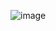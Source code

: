![image](https://user-images.githubusercontent.com/90040588/146328899-7d756154-d225-44fe-85d0-606ad7f3c387.png)
